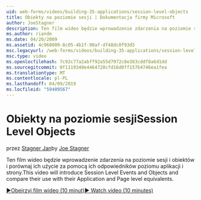```yaml
---
uid: web-forms/videos/building-35-applications/session-level-objects
title: Obiekty na poziomie sesji | Dokumentacja firmy Microsoft
author: JoeStagner
description: Ten film wideo będzie wprowadzenie zdarzenia na poziomie sesji i obiektów i porównaj ich użycie za pomocą ich odpowiedników poziomu aplikacji i strony.
ms.author: riande
ms.date: 04/20/2009
ms.assetid: 4c968009-8c05-4b1f-98af-df48dc0f93d5
msc.legacyurl: /web-forms/videos/building-35-applications/session-level-objects
msc.type: video
ms.openlocfilehash: 7c92c77a2abff92a55d7972c8e383cddf8a6d1dd
ms.sourcegitcommit: 0f1119340e4464720cfd16d0ff15764746ea1fea
ms.translationtype: MT
ms.contentlocale: pl-PL
ms.lasthandoff: 04/09/2019
ms.locfileid: "59409567"
---
```

# <a name="session-level-objects"></a><span data-ttu-id="d2ba3-103">Obiekty na poziomie sesji</span><span class="sxs-lookup"><span data-stu-id="d2ba3-103">Session Level Objects</span></span>

<span data-ttu-id="d2ba3-104">przez [Stagner Jan](https://github.com/JoeStagner)</span><span class="sxs-lookup"><span data-stu-id="d2ba3-104">by [Joe Stagner](https://github.com/JoeStagner)</span></span>

<span data-ttu-id="d2ba3-105">Ten film wideo będzie wprowadzenie zdarzenia na poziomie sesji i obiektów i porównaj ich użycie za pomocą ich odpowiedników poziomu aplikacji i strony.</span><span class="sxs-lookup"><span data-stu-id="d2ba3-105">This video will introduce Session Level Events and Objects and compare their use with their Application and Page level equivalents.</span></span>

[<span data-ttu-id="d2ba3-106">&#9654;Obejrzyj film wideo (10 minut)</span><span class="sxs-lookup"><span data-stu-id="d2ba3-106">&#9654; Watch video (10 minutes)</span></span>](https://channel9.msdn.com/Blogs/ASP-NET-Site-Videos/session-level-objects)
